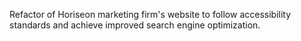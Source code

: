 Refactor of Horiseon marketing firm's website to follow accessibility standards and achieve improved search engine optimization.
